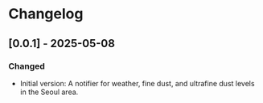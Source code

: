 # Changelog

## [0.0.1] - 2025-05-08
### Changed
- Initial version: A notifier for weather, fine dust, and ultrafine dust levels in the Seoul area.